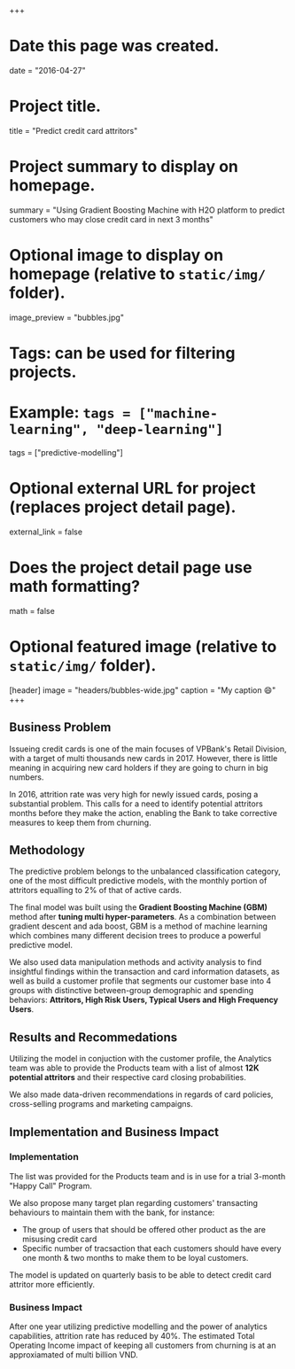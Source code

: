 +++
# Date this page was created.
date = "2016-04-27"

# Project title.
title = "Predict credit card attritors"

# Project summary to display on homepage.
summary = "Using Gradient Boosting Machine with H2O platform to predict customers who may close credit card in next 3 months"

# Optional image to display on homepage (relative to `static/img/` folder).
image_preview = "bubbles.jpg"

# Tags: can be used for filtering projects.
# Example: `tags = ["machine-learning", "deep-learning"]`
tags = ["predictive-modelling"]

# Optional external URL for project (replaces project detail page).
external_link = false

# Does the project detail page use math formatting?
math = false

# Optional featured image (relative to `static/img/` folder).
[header]
image = "headers/bubbles-wide.jpg"
caption = "My caption :smile:"
+++

## Business Problem 

Issueing credit cards is one of the main focuses of VPBank's Retail Division, with a target of multi thousands new cards in 2017. However, there is little meaning in acquiring new card holders if they are going to churn in big numbers. 

In 2016, attrition rate was very high for newly issued cards, posing a substantial problem. 
This calls for a need to identify potential attritors months before they make the action, enabling the Bank to take corrective measures to keep them from churning.

## Methodology 

The predictive problem belongs to the unbalanced classification category, one of the most difficult predictive models, with the monthly portion of attritors equalling to 2% of that of active cards. 

The final model was built using the **Gradient Boosting Machine (GBM)** method after **tuning multi hyper-parameters**.
As a combination between gradient descent and ada boost, GBM is a method of machine learning which combines many different decision trees to produce a powerful predictive model. 

We also used data manipulation methods and activity analysis to find insightful findings within the transaction and card information datasets, 
as well as build a customer profile that segments our customer base into 4 groups with distinctive between-group demographic and spending behaviors: 
**Attritors, High Risk Users, Typical Users and High Frequency Users**.

## Results and Recommedations

Utilizing the model in conjuction with the customer profile, the Analytics team was able to provide the Products team with a list of almost **12K potential attritors** and their respective card closing probabilities. 

We also made data-driven recommendations in regards of card policies, cross-selling programs and marketing campaigns.

## Implementation and Business Impact

### Implementation
The list was provided for the Products team and is in use for a trial 3-month "Happy Call" Program. 

We also propose many target plan regarding customers' transacting behaviours
to maintain them with the bank, for instance:

- The group of users that should be offered other product as the are misusing credit card
- Specific number of tracsaction that each customers should have every one month & two months to make them to be loyal customers.

The model is updated on quarterly basis to be able to detect credit card attritor more efficiently. 

### Business Impact 

After one year utilizing predictive modelling and the power of analytics capabilities, attrition rate has reduced by 40%. The estimated Total Operating Income impact of keeping all customers from churning is at an approxiamated of multi billion VND.
